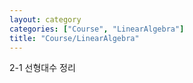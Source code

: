```yaml
---
layout: category
categories: ["Course", "LinearAlgebra"]
title: "Course/LinearAlgebra"
---
```

2-1 선형대수 정리